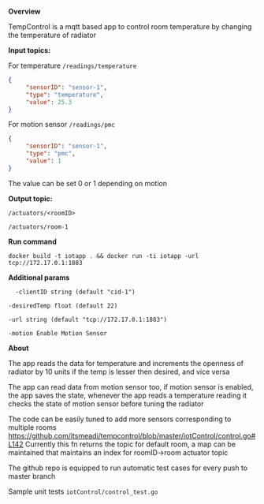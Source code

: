 **Overview**

TempControl is a mqtt based app to control room temperature by changing the temperature of radiator

**Input topics:**

For temperature `/readings/temperature`
```json
{
     "sensorID": "sensor-1",
     "type": "temperature",
     "value": 25.3
}
```

For motion sensor `/readings/pmc`
```json
{
     "sensorID": "sensor-1",
     "type": "pmc",
     "value": 1
}
```
The value can be set 0 or 1 depending on motion

**Output topic:**

`/actuators/<roomID>` 

`/actuators/room-1` 


**Run command**

`docker build -t iotapp . && docker run -ti iotapp -url tcp://172.17.0.1:1883`

**Additional params**

`  -clientID string
          (default "cid-1")`
          
   `-desiredTemp float
          (default 22)`
   
   `-url string
          (default "tcp://172.17.0.1:1883")`
   
   `-motion
            Enable Motion Sensor`    
               

**About**

The app reads the data for temperature and increments the openness of radiator by 10 units if the temp is lesser then desired, and vice versa


The app can read data from motion sensor too, if motion sensor is enabled, the app saves the state, 
whenever the app reads a temperature reading it checks the state of motion sensor before tuning the radiator

The code can be easily tuned to add more sensors corresponding to multiple rooms
https://github.com/itsmeadi/tempcontrol/blob/master/iotControl/control.go#L142
Currently this fn returns the topic for default room, a map can be maintained that maintains an index for roomID->room actuator topic

The github repo is equipped to run automatic test cases for every push to master branch


Sample unit tests `iotControl/control_test.go`
